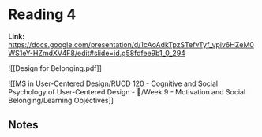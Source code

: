 # Reading 4
**Link:** https://docs.google.com/presentation/d/1cAoAdkTpzSTefvTyf_vpiv6HZeM0WS1eY-HZmdXV4F8/edit#slide=id.g58fdfee9b1_0_294

![[Design for Belonging.pdf]]

![[MS in User-Centered Design/RUCD 120 - Cognitive and Social Psychology of User-Centered Design - 💾/Week 9 - Motivation and Social Belonging/Learning Objectives]]

## Notes
